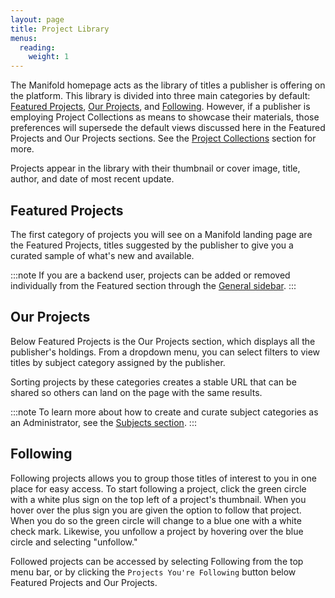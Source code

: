```yaml
---
layout: page
title: Project Library
menus:
  reading:
    weight: 1
---
```


The Manifold homepage acts as the library of titles a publisher is offering on the platform. This library is divided into three main categories by default: [Featured Projects](/docs/reading/library.html#featuredprojects), [Our Projects](/docs/reading/library.html#ourprojects), and [Following](/docs/reading/library.html#following). However, if a publisher is employing Project Collections as means to showcase their materials, those preferences will supersede the default views discussed here in the Featured Projects and Our Projects sections. See the [Project Collections](/docs/projects/collections) section for more.

Projects appear in the library with their thumbnail or cover image, title, author, and date of most recent update.

<a name="featuredprojects"></a>
## Featured Projects

The first category of projects you will see on a Manifold landing page are the Featured Projects, titles suggested by the publisher to give you a curated sample of what's new and available.

:::note
If you are a backend user, projects can be added or removed individually from the Featured section through the <a href="/docs/projects/customizing/general.html">General sidebar</a>.
:::

<a name="ourprojects"></a>
## Our Projects

Below Featured Projects is the Our Projects section, which displays all the publisher's holdings. From a dropdown menu, you can select filters to view titles by subject category assigned by the publisher.

Sorting projects by these categories creates a stable URL that can be shared so others can land on the page with the same results.

:::note
To learn more about how to create and curate subject categories as an Administrator, see the <a href="/docs/customizing/settings/subjects.html">Subjects section</a>.
:::

<a name="following"></a>
## Following

Following projects allows you to group those titles of interest to you in one place for easy access. To start following a project, click the green circle with a white plus sign on the top left of a project's thumbnail. When you hover over the plus sign you are given the option to follow that project. When you do so the green circle will change to a blue one with a white check mark. Likewise, you unfollow a project by hovering over the blue circle and selecting "unfollow."

Followed projects can be accessed by selecting Following from the top menu bar, or by clicking the `Projects You're Following` button below Featured Projects and Our Projects.
